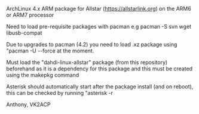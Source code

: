 ArchLinux 4.x ARM package for Allstar (https://allstarlink.org) on the ARM6 or ARM7 processor

Need to load pre-requisite packages with pacman e.g pacman -S svn wget libusb-compat

Due to upgrades to pacman (4.2) you need to load .xz package using "pacman -U --force <package name> at the moment.

Must load the "dahdi-linux-allstar" package (from this repository) beforehand as it is a dependency for this package and this must be created using the makepkg command

Asterisk should automatically start after the package install (and on reboot), this can be checked by running "asterisk -r

Anthony, VK2ACP
